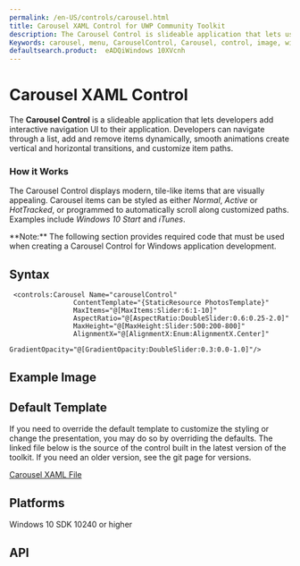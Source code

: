```yaml
---
permalink: /en-US/controls/carousel.html
title: Carousel XAML Control for UWP Community Toolkit
description: The Carousel Control is slideable application that lets users add interactive navigation XAML UI to applications. 
Keywords: carousel, menu, CarouselControl, Carousel, control, image, windows, application, XAML, UI, slideable, UWP, toolkit 
defaultsearch.product:  eADQiWindows 10XVcnh 
---
```


# Carousel XAML Control
The **Carousel Control** is a slideable application that lets developers add interactive navigation UI to their application. Developers can navigate through a list, add and remove items dynamically, smooth animations create vertical and horizontal transitions, and customize item paths. 

### How it Works
The Carousel Control displays modern, tile-like items that are visually appealing. Carousel items can be styled as either *Normal*, *Active* or *HotTracked*, or programmed to automatically scroll along customized paths.  Examples include *Windows 10 Start* and *iTunes*. 
<p> **Note:** The following section provides required code that must be used when creating a Carousel Control for Windows application development.<p> 

 
## Syntax 
```xaml
 <controls:Carousel Name="carouselControl"
                ContentTemplate="{StaticResource PhotosTemplate}"
                MaxItems="@[MaxItems:Slider:6:1-10]"
                AspectRatio="@[AspectRatio:DoubleSlider:0.6:0.25-2.0]"
                MaxHeight="@[MaxHeight:Slider:500:200-800]"
                AlignmentX="@[AlignmentX:Enum:AlignmentX.Center]"
                GradientOpacity="@[GradientOpacity:DoubleSlider:0.3:0.0-1.0]"/>
```          

## Example Image


## Default Template 
If you need to override the default template to customize the styling or change the presentation, you may do so by overriding the defaults. The linked file below is the source of the control built in the latest version of the toolkit.  If you need an older version, see the git page for versions.

[Carousel XAML File](https://github.com/Microsoft/UWPCommunityToolkit/blob/master/Microsoft.Windows.Toolkit.UI.Controls/Carousel/Carousel.xaml)

## Platforms 

Windows 10 SDK 10240 or higher

## API 

